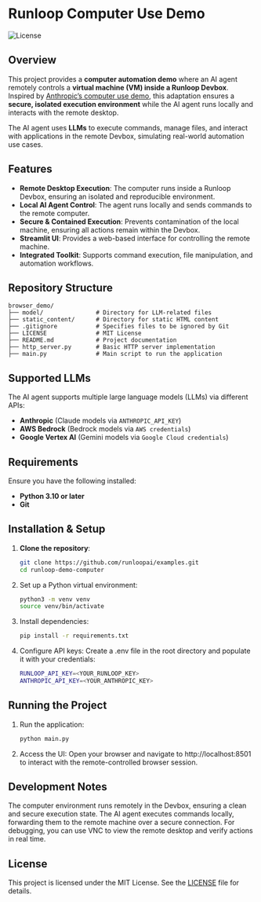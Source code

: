 # Runloop Computer Use Demo

![License](https://img.shields.io/badge/license-MIT-blue.svg)

## Overview

This project provides a **computer automation demo** where an AI agent remotely controls a **virtual machine (VM) inside a Runloop Devbox**. Inspired by [Anthropic’s computer use demo](https://github.com/anthropics/anthropic-quickstarts/tree/main/computer-use-demo), this adaptation ensures a **secure, isolated execution environment** while the AI agent runs locally and interacts with the remote desktop.

The AI agent uses **LLMs** to execute commands, manage files, and interact with applications in the remote Devbox, simulating real-world automation use cases.

## Features

- **Remote Desktop Execution**: The computer runs inside a Runloop Devbox, ensuring an isolated and reproducible environment.
- **Local AI Agent Control**: The agent runs locally and sends commands to the remote computer.
- **Secure & Contained Execution**: Prevents contamination of the local machine, ensuring all actions remain within the Devbox.
- **Streamlit UI**: Provides a web-based interface for controlling the remote machine.
- **Integrated Toolkit**: Supports command execution, file manipulation, and automation workflows.

## Repository Structure
```
browser_demo/
├── model/               # Directory for LLM-related files
├── static_content/      # Directory for static HTML content
├── .gitignore           # Specifies files to be ignored by Git
├── LICENSE              # MIT License
├── README.md            # Project documentation
├── http_server.py       # Basic HTTP server implementation
├── main.py              # Main script to run the application
```


## Supported LLMs

The AI agent supports multiple large language models (LLMs) via different APIs:

- **Anthropic** (Claude models via `ANTHROPIC_API_KEY`)
- **AWS Bedrock** (Bedrock models via `AWS credentials`)
- **Google Vertex AI** (Gemini models via `Google Cloud credentials`)


## Requirements

Ensure you have the following installed:

- **Python 3.10 or later**
- **Git**

## Installation & Setup

1. **Clone the repository**:
   ```sh
   git clone https://github.com/runloopai/examples.git
   cd runloop-demo-computer

2. Set up a Python virtual environment:
    ```sh
    python3 -m venv venv
    source venv/bin/activate
    ```
3. Install dependencies:
    ```sh
    pip install -r requirements.txt
    ```
4. Configure API keys: Create a .env file in the root directory and populate it with your credentials:
    ```sh
    RUNLOOP_API_KEY=<YOUR_RUNLOOP_KEY>
    ANTHROPIC_API_KEY=<YOUR_ANTHROPIC_KEY>
    ```

## **Running the Project**

1. Run the application:
    ```bash
    python main.py
    ```
2. Access the UI:
    Open your browser and navigate to http://localhost:8501 to interact with the remote-controlled browser session.

## Development Notes

The computer environment runs remotely in the Devbox, ensuring a clean and secure execution state.
The AI agent executes commands locally, forwarding them to the remote machine over a secure connection.
For debugging, you can use VNC to view the remote desktop and verify actions in real time.


## **License**
This project is licensed under the MIT License. See the [LICENSE](LICENSE) file for details.
